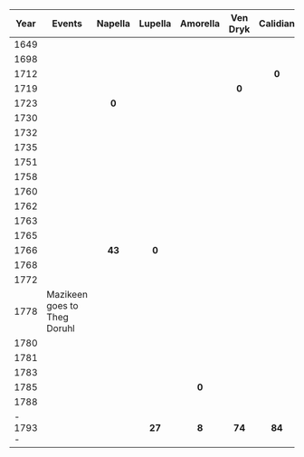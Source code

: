 | Year | Events | Napella | Lupella | Amorella | Ven Dryk | Calidian | Ymerodrol | Fenian | Circe | Lucius | Roderika | **Mazikeen** | **Bismuth** | **Jasper** | **Duska** | **Alfread** | **Rolbam** | **Seram** | **Malkath** | **Stronvan** |
| ---- | ---- | :--: | :--: | :--: | :--: | :--: | :--: | :--: | :--: | :--: | :--: | :--: | :--: | :--: | :--: | :--: | :--: | :--: | :--: | :--: |
| 1649 |  |  |  |  |  |  |  |  |  |  |  |  |  |  | **0** |  |  |  |  |  |
| 1698 |  |  |  |  |  |  | **0** |  |  |  |  |  |  |  |  |  |  |  |  |  |
| 1712 |  |  |  |  |  | **0** |  |  |  |  |  |  |  |  |  |  |  |  |  |  |
| 1719 |  |  |  |  | **0** |  |  |  |  |  |  |  |  |  |  |  |  |  |  |  |
| 1723 |  | **0** |  |  |  |  |  |  |  |  |  |  |  |  |  |  |  |  |  |  |
| 1730 |  |  |  |  |  |  |  |  |  |  |  |  |  |  |  |  |  |  |  |  |
| 1732 |  |  |  |  |  |  |  |  |  | **0** |  |  |  |  |  |  |  |  |  |  |
| 1735 |  |  |  |  |  |  |  |  |  |  |  |  |  |  |  |  |  | **0** |  |  |
| 1751 |  |  |  |  |  |  |  |  |  |  | **0** |  |  |  |  |  |  |  |  |  |
| 1758 |  |  |  |  |  |  |  |  | **0** |  |  |  |  |  |  |  |  |  |  |  |
| 1760 |  |  |  |  |  |  |  |  |  |  |  | **0** |  |  |  |  |  |  |  |  |
| 1762 |  |  |  |  |  |  |  |  |  |  |  |  |  |  |  |  |  |  |  |  |
| 1763 |  |  |  |  |  |  |  | **0** |  |  |  |  |  |  |  |  |  |  |  |  |
| 1765 |  |  |  |  |  |  | **68** |  |  |  |  |  |  |  |  |  |  |  |  |  |
| 1766 |  | **43** | **0** |  |  |  |  |  |  |  |  |  |  |  |  |  |  |  |  |  |
| 1768 |  |  |  |  |  |  |  |  |  |  |  |  | **0** | **0** |  |  |  |  |  |  |
| 1772 |  |  |  |  |  |  |  |  |  |  |  |  |  |  |  |  |  |  |  |  |
| 1778 | Mazikeen goes to Theg Doruhl |  |  |  |  |  |  |  |  | 46 |  |  |  |  |  |  |  | 43 |  |  |
| 1780 |  |  |  |  |  |  |  |  |  |  |  |  |  |  |  |  |  |  |  |  |
| 1781 |  |  |  |  |  |  |  |  |  |  |  |  |  |  |  | **0** |  |  |  |  |
| 1783 |  |  |  |  |  |  |  |  |  | **51** |  |  |  |  |  |  |  |  |  |  |
| 1785 |  |  |  | **0** |  |  |  |  |  |  |  |  |  |  |  |  |  |  |  |  |
| 1788 |  |  |  |  |  |  |  |  |  |  |  |  |  |  |  |  |  | **53** |  |  |
| - 1793 - |  |  | **27** | **8** | **74** | **84** |  | **30** | **35** |  | **42** | **33** | **25** | **25** | **144** | **12** |  |  |  |  |
